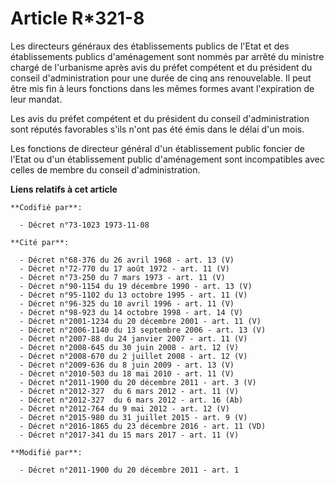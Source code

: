 # Article R*321-8

Les directeurs généraux des établissements publics de l'Etat et des établissements publics d'aménagement sont nommés par
arrêté du ministre chargé de l'urbanisme après avis du préfet compétent et du président du conseil d'administration pour une
durée de cinq ans renouvelable. Il peut être mis fin à leurs fonctions dans les mêmes formes avant l'expiration de leur
mandat. 

Les avis du préfet compétent et du président du conseil d'administration sont réputés favorables s'ils n'ont pas été émis
dans le délai d'un mois. 

Les fonctions de directeur général d'un établissement public foncier de l'Etat ou d'un établissement public d'aménagement
sont incompatibles avec celles de membre du conseil d'administration.

**Liens relatifs à cet article**

	**Codifié par**:

	  - Décret n°73-1023 1973-11-08

	**Cité par**:

	  - Décret n°68-376 du 26 avril 1968 - art. 13 (V)
	  - Décret n°72-770 du 17 août 1972 - art. 11 (V)
	  - Décret n°73-250 du 7 mars 1973 - art. 11 (V)
	  - Décret n°90-1154 du 19 décembre 1990 - art. 13 (V)
	  - Décret n°95-1102 du 13 octobre 1995 - art. 11 (V)
	  - Décret n°96-325 du 10 avril 1996 - art. 11 (V)
	  - Décret n°98-923 du 14 octobre 1998 - art. 14 (V)
	  - Décret n°2001-1234 du 20 décembre 2001 - art. 11 (V)
	  - Décret n°2006-1140 du 13 septembre 2006 - art. 13 (V)
	  - Décret n°2007-88 du 24 janvier 2007 - art. 11 (V)
	  - Décret n°2008-645 du 30 juin 2008 - art. 12 (V)
	  - Décret n°2008-670 du 2 juillet 2008 - art. 12 (V)
	  - Décret n°2009-636 du 8 juin 2009 - art. 13 (V)
	  - Décret n°2010-503 du 18 mai 2010 - art. 11 (V)
	  - Décret n°2011-1900 du 20 décembre 2011 - art. 3 (V)
	  - Décret n°2012-327  du 6 mars 2012 - art. 11 (V)
	  - Décret n°2012-327  du 6 mars 2012 - art. 16 (Ab)
	  - Décret n°2012-764 du 9 mai 2012 - art. 12 (V)
	  - Décret n°2015-980 du 31 juillet 2015 - art. 9 (V)
	  - Décret n°2016-1865 du 23 décembre 2016 - art. 11 (VD)
	  - Décret n°2017-341 du 15 mars 2017 - art. 11 (V)

	**Modifié par**:

	  - Décret n°2011-1900 du 20 décembre 2011 - art. 1
